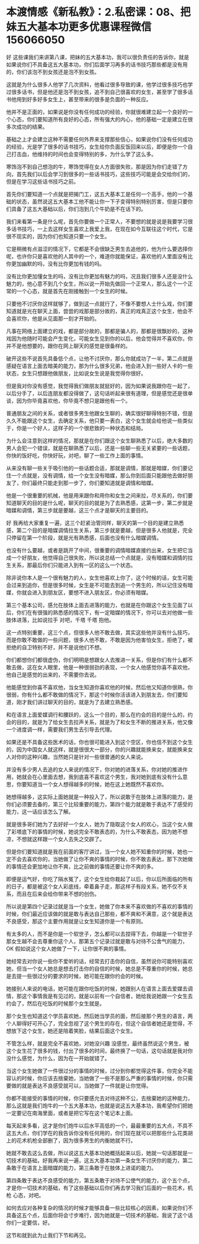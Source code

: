 # 本渡情感《新私教》：2.私密课：08、把妹五大基本功​更多优惠课程微信156066050

好 这些课我们来讲第八课，把妹的五大基本功，我可以很负责任的告诉你，就是如果说你们不具备这五大基本功，你们后面学习再多的话书技巧那些都是没有用的，你们该泡不到女孩还是泡不到女孩。

这就是为什么很多人他学了几次资料，他看过很多导致的课，他学过很多技巧也学过很多话书，但是他还是泡不到女孩，追不到自己很喜欢的女生，甚至学了很多话书他用到好多好多女生上，甚至带来的很多是负面的一种反应。

他并不是正面的，如果说是你没有任何成功的经验，你就很难建立起一个良好的一个心态，你们要知道所有良好的心态，所有强大的内心，他的基础一定是建立在很多次成功的结果。

基础之上才会建立这种不需要任何外界来支撑那些信心，如果说你们没有任何成功的经验，光是学了很多的话书技巧，女生给你负面反饭回来以后，即便是你一个自己打击血，他维持的时间也会变得特别的多，为什么学了这么多。

寒饰泡不到自己想泡的牛，寒饰觉得在女人方面很失败，那是因为你们走错了方向，首先我们以后会学习到很多的一些话书技巧，这些技巧可能是会交给你们的，但是在学习这些话书技巧之前。

首先你们要知道一个点就是把揭门工，这五大基本工是任何一个高手，他的一个基础的状态，虽然说这五大基本工他不能让你一下子变得特别特别厉害，但是只要你们具备了这五大基础以后，你们泡到几个牛奶是不在话下的。

我们来看第一条是什么呢，首先你要做一个正常人，不要想的就是说是我要学习很多话书技巧，一上去这样女生喜欢上我爱上我，在现在如今互联往这个时代，它是很不现实的，因为你们也知道只要一个女生。

它是稍微有点滋涩的情况下，它都是不会很缺乏男生去追他的，他为什么要选择你呢，也许你只是喜欢他的人其中的一个，难道你就能保证，喜欢他的人里面没有比你更加幽默的吗，没有比你更加有钱的吗。

没有比你更加懂女生的吗，没有比你更加有魅力的吗，况且我们很多人还是没什么魅力的，他心意不到几个女生，所以说一开始先做回一个正常人，那么这个一个正常的一个心态，就是首先在刚接触到一个女生的时候。

只要他不讨厌你这样就够了，做到这一点就行了，不像不要想人士什么戏，你们要知道就是光在聊天上面，尝尝的戏那是部分故的，真正的戏真正这个女生，他会不会喜欢你，他是从见面那一刻才开始的。

凡事在网络上面建立的戏，都是部分故的，那都是骗人的，那都是很飘妙的，这种戏因为他随时可能会产生变化，可能女生见到你的以后，他会觉得并不喜欢你，你并不是他想要的，跟你在网上聊天的感觉是很备样的。

破开这些不说首先具备低个点，让他不讨厌你，那么你就成功了一半，第二点就是感疑在语言上面去暗美的能力，那为什么很多兄弟，他会进入到一些好人卡的一些状态，女生只想跟他做朋友，比如说女生说是我觉得你很好。

但是我对你没有感觉，我觉得我们做朋友就挺好的，因为如果说我跟你在一起了，以后分手了，以后连朋友都没得做了，这句话听起来很有道理，但是感觉还是很单谈，因为你毕竟喜欢他，你毕竟不想只是跟他有一个。

普通朋友之间的关系，或者很多男生他跟女生聊的，确实很好聊得特别不错，但是久久不能跟这个女生，去确定关系，他只要一表白，这个女生就会给他说一些类似于，你是一个好人，这样子的一个很悲致的一种状态和结局。

为什么会注意到这样的情况，那就是在你们跟这个女生聊熟悉了以后，绝大多数的男人会犯一个错误，就是在聊熟悉了以后，还是一些聊一些无关紧要的一些话题，你快的饭好吃，你快好玩，对吧，聊了一些工作上面的事情。

从来没有聊一些关于吸引他的一些话题合适，那就是调情，那就是暗媒，你们要记住一个点就是，没有调情，给一个女生没有暗媒，那么你到后面只能跟他去做好朋友了，你们最终只能走到那一步了，你们要知道就是调情和暗媒。

他是一个很重要的机械，他是用来跟你和用你和女生之间来拉，尽关系的，你们要知道聊天的目的是什么呢，聊天的目的就是为了去熟悉感，这第一步，第二步就是暗媒和调情，第三步就是要越，这三个点才是聊天的主要目的。

好 我再给大家重复一遍，这三个赶紧治管同样，聊天的第一个目的是建立熟悉感，第二个目的是暗媒调情拉生关系，第三步就是要越，但是很多人他就是，完全只停留在第一个阶段，就是光有熟悉感，后面也没有什么暗媒调情。

也没有什么要越，或者是跳开了中间，很重要的调情暗媒直接约出来，女生把它当成一个好朋友，他觉得自己很失败，所以说总结一个点就是，没有暗媒和调情的拉生关系，那最后你们只能进入到有一区的这么一个状态。

除非说你本人是一个很有魅力的人，女生他喜欢上你了，这个时候的话，女生可能会过来到追你，但是很多时候，女生是不可能去到追一个男生的，所以记住没有暗媒，你就会进入到朋友区，要想不进入朋友区，你必须有暗媒。

第三个基本公司，感允在肢体上面去进落的能力，也就是在你跟这个女生见面了以后，你们在有很强的熟悉感的情况下，有一定暗媒的情况下，你可以去对他做一些肢体进落，比如说拉手 对吧，千塔 千塔 抱他。

这一点特别重要，这三个点，但很多人他不敢去做，其实这些他并没有什么技巧，而是你敢不敢做的一些问题，很多人他不敢，不敢是因为他害怕女生，拒绝了，被拒绝的自卫特别不好，并不是说他们不想。

你们都想你们都很虚伪，你们明明是想跟女人去推进一关系，但是你们有什么都不敢去做，这在女人眼里，他是一种很弱劲的表现，一个女人他感觉你喜不喜欢他，他自己是感觉的出来的，不需要你去说。

他能感觉到你喜不喜欢他，当女生知道你喜欢他的时候，然后他又知道你很熟，你很弱，你有什么都不敢做的情况下，那这个时候你活该进入到朋友去，你们要知道，刚才我们讲过聊天的目的，就是为了去建立熟悉感。

和在语言上面爱媒调行和腰跃的，这么一个目的，那么在约会的目的是什么的，约会的目的，就是为了给女生去拉声关系，就是为了和女生不断的推进关系，他又像一个进度调一样，需要我们男生去引导去代理。

如果还是不具备这些医术的话，你也很可能进入到这个空区，你也信不到这个女生的，因为中国女人就这样，就是很很大一部分，你的兴趣就能换来女，就能换来女人对你的这种兴趣，当然她只是针对一些很普通的女人来说。

并没有多少男人去追的女人来说的情况下，你对她的进落关系，你对她的推进作用，她就会在心里面去想，我到底喜不喜欢这个男生，我对她到底有没有什么意思，你要知道当一个女人想得越多的时候，她在这上她既然不喜欢你。

她想得越多，这实际上面她就是一种投入了，所以说敢于在肢体上进落的能力，是你们必须要去备的，第三个比较重要的能力，第四个能力就是敢于表达不了感受的能力，这一话应该怎么了解。

就是很多哥们她为了去好好一个女人，她为了隐取这个女人的欢心，当这个女人做了彩塔底下的事情的时候，她说完全不敢表态的，为什么不敢表态，因为她不想凉，不想就这样跟一个女人去失之交辟了。

但是你们要知道就是我在前面的客厅讲过，当一个女人她不知重你的时候，她也一定不会去喜欢你的，当她做了让你不爽的事情的时候，你不敢去表达，那下次她做的事情还会更加地让你不爽，比之前做的事情还要让你不爽的多。

即便是运气好，你吃了隔水冤了，这个女生给你栽起了以后，你以后所面临的所有的日子，都是被这个女人彩底线，牵着鼻子走，那这样子有段关系，她不仅不关系，而且在后来会给你带来不想的创伤。

所以说是第四个记录过就是当一个女生，她做了你本来不喜欢做的不喜欢的事情的时候，你们最近应该做的就是敢与表达自己那些，都不爽和不满意，这个就是表达不良感受，那这个主要作用就是让女生知道你是一个有原则。

有太多的人，而不是你是一个软世子，怎么都可以去捏得下去，你越是一个软世子那女生越不会去尊重你这个人，那第五个记录过就是敢与对待不公舍气的能力，OK 假如说这个女人她做了一下，让你很不爽的事情。

她经常去对你说一些你不爱听的话，经常去打击你的自信，虽然说你可能特别喜欢她，但当一个女人她总是想去打击你的自信的时候，她总是不尊重你的时候，她总是去提一些很过分的要求的时候，她可能在跟你约会的时候。

她接别人来说的电话，她可能在跟你吃饭的时候，她跟别人在语言上面去爱媒去调情，那这个事情我是有见过的，就是以前有一个自信者，她给我说她跟一个女生去约会了，然后在吃饭的时候那个女生就是。

那个女生也知道这个学员喜欢她，然后她当学员的面，然后接那个男生的语言，两个人聊得好可开心了，完全忽视了这个男生的存在，但这个自信者她还是觉得，不想放下这个女生，她还是陪着笑脸，结果后面这个女生。

不管怎么样，就是完全不喜欢她，对她没兴趣 没感觉，最终虽然说这个男生，被这个女生花了很多的钱，付出了很多的时间，最终换了一句话，这句话就是我对你没什么感觉，为什么，因为在一开始就错了。

当这个女生她做了一件很过分的事情的时候，过分到你都觉得这件事，你完全不能容认的时候，你应该去捨棄她，当她做了一些不是那么严重的事情的时候，你只需要做的就是表达不良感受就可以，当她做了一件就是让你觉得。

你都不能接受的事情的时候，你只要感允去对待这种不公，去捨棄她的这种能力，那么这就是我们炮牛的一个五大基本功，也就是说这五大基本功，我希望你们把她一定要记在南海里面，或者是把它写在这个笔记本上面。

每天起来多看，这才是你们炮牛以后水平高低的一个，最最重要的五大点，不具不这五大点，你们学在的我告诉你没有任何用的，你们现在就可以把那些什么花类胡上的花术机枪全部删了，因为很多男生的内衡她就不行。

她就不敢去这么去做，所以说这五大基本功她概括起来以后，她就一句话那就是一切技术的基础，好我再来说一遍，这五大基本功第一条女生不讨厌你的能力，第二条敢于在语言上面暗媒的能力，第三条敢于在肢体上进诺的能力。

第四条敢于表达不良感受的能力，第五条敢于对待不公使气的能力，这个五个点，才是你一切技术的基础，有了这些基础以后你们再去学习我们后面的一些花术，机枪 心态，对吧。

如何去应对各种复杂的情况的时候才能够具备一些比较核心的因素，如果说你们不具备这五个点，后面你将会寸步难行，因为她就是一切技术的基础，我说了这个话你们一定要信，好。

这节和就到此为止我们下节和再见。
